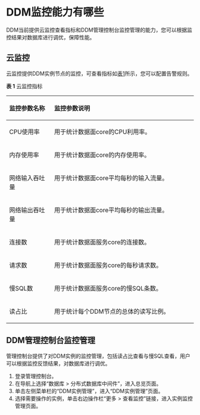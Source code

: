 # DDM监控能力有哪些<a name="ddm_04_0002"></a>

DDM当前提供云监控查看指标和DDM管理控制台监控管理的能力，您可以根据监控结果对数据库进行调优，保障性能。

## 云监控<a name="section20613161434516"></a>

云监控提供DDM实例节点的监控，可查看指标如[表1](#table16486135553411)所示，您可以配置告警规则。

**表 1**  云监控指标

<a name="table16486135553411"></a>
<table><thead align="left"><tr id="row24871155173413"><th class="cellrowborder" valign="top" width="24%" id="mcps1.2.3.1.1"><p id="p1048725543411"><a name="p1048725543411"></a><a name="p1048725543411"></a>监控参数名称</p>
</th>
<th class="cellrowborder" valign="top" width="76%" id="mcps1.2.3.1.2"><p id="p18487145515343"><a name="p18487145515343"></a><a name="p18487145515343"></a>监控参数说明</p>
</th>
</tr>
</thead>
<tbody><tr id="row104872550343"><td class="cellrowborder" valign="top" width="24%" headers="mcps1.2.3.1.1 "><p id="p6487205518347"><a name="p6487205518347"></a><a name="p6487205518347"></a>CPU使用率</p>
</td>
<td class="cellrowborder" valign="top" width="76%" headers="mcps1.2.3.1.2 "><p id="p124871655103417"><a name="p124871655103417"></a><a name="p124871655103417"></a>用于统计数据面core的CPU利用率。</p>
</td>
</tr>
<tr id="row4487555143410"><td class="cellrowborder" valign="top" width="24%" headers="mcps1.2.3.1.1 "><p id="p548717556342"><a name="p548717556342"></a><a name="p548717556342"></a>内存使用率</p>
</td>
<td class="cellrowborder" valign="top" width="76%" headers="mcps1.2.3.1.2 "><p id="p17621143811368"><a name="p17621143811368"></a><a name="p17621143811368"></a>用于统计数据面core的内存使用率。</p>
</td>
</tr>
<tr id="row348785593410"><td class="cellrowborder" valign="top" width="24%" headers="mcps1.2.3.1.1 "><p id="p14487105511340"><a name="p14487105511340"></a><a name="p14487105511340"></a>网络输入吞吐量</p>
</td>
<td class="cellrowborder" valign="top" width="76%" headers="mcps1.2.3.1.2 "><p id="p048755514349"><a name="p048755514349"></a><a name="p048755514349"></a>用于统计数据面core平均每秒的输入流量。</p>
</td>
</tr>
<tr id="row1748717552346"><td class="cellrowborder" valign="top" width="24%" headers="mcps1.2.3.1.1 "><p id="p548719554343"><a name="p548719554343"></a><a name="p548719554343"></a>网络输出吞吐量</p>
</td>
<td class="cellrowborder" valign="top" width="76%" headers="mcps1.2.3.1.2 "><p id="p1248795543420"><a name="p1248795543420"></a><a name="p1248795543420"></a>用于统计数据面core平均每秒的输出流量。</p>
</td>
</tr>
<tr id="row859315537367"><td class="cellrowborder" valign="top" width="24%" headers="mcps1.2.3.1.1 "><p id="p968213446421"><a name="p968213446421"></a><a name="p968213446421"></a>连接数</p>
</td>
<td class="cellrowborder" valign="top" width="76%" headers="mcps1.2.3.1.2 "><p id="p16292118134317"><a name="p16292118134317"></a><a name="p16292118134317"></a>用于统计数据面服务core的连接数。</p>
</td>
</tr>
<tr id="row13661115413615"><td class="cellrowborder" valign="top" width="24%" headers="mcps1.2.3.1.1 "><p id="p1357414524219"><a name="p1357414524219"></a><a name="p1357414524219"></a>请求数</p>
</td>
<td class="cellrowborder" valign="top" width="76%" headers="mcps1.2.3.1.2 "><p id="p52921812439"><a name="p52921812439"></a><a name="p52921812439"></a>用于统计数据面服务core的每秒请求数。</p>
</td>
</tr>
<tr id="row44735683614"><td class="cellrowborder" valign="top" width="24%" headers="mcps1.2.3.1.1 "><p id="p7430246174219"><a name="p7430246174219"></a><a name="p7430246174219"></a>慢SQL数</p>
</td>
<td class="cellrowborder" valign="top" width="76%" headers="mcps1.2.3.1.2 "><p id="p10292198114313"><a name="p10292198114313"></a><a name="p10292198114313"></a>用于统计数据面服务core的慢SQL条数。</p>
</td>
</tr>
<tr id="row022485719365"><td class="cellrowborder" valign="top" width="24%" headers="mcps1.2.3.1.1 "><p id="p12804184710423"><a name="p12804184710423"></a><a name="p12804184710423"></a>读占比</p>
</td>
<td class="cellrowborder" valign="top" width="76%" headers="mcps1.2.3.1.2 "><p id="p7292198124315"><a name="p7292198124315"></a><a name="p7292198124315"></a>用于统计每个DDM节点的总体的读写比例。</p>
</td>
</tr>
</tbody>
</table>

## DDM管理控制台监控管理<a name="section92691519204516"></a>

管理控制台提供了对DDM实例的监控管理，包括读占比查看与慢SQL查看，用户可以根据监控反馈结果，对数据库进行调优。

1.  登录管理控制台。
2.  在导航上选择“数据库 \> 分布式数据库中间件”，进入总览页面。
3.  单击左侧菜单栏的“DDM实例管理”，进入“DDM实例管理”页面。
4.  选择需要操作的实例，单击右边操作栏“更多 \> 查看监控”链接，进入实例监控管理页面。

